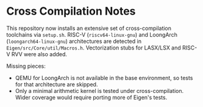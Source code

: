# Cross Compilation Notes

This repository now installs an extensive set of cross-compilation toolchains via `setup.sh`.
RISC-V (`riscv64-linux-gnu`) and LoongArch (`loongarch64-linux-gnu`) architectures are detected in
`Eigen/src/Core/util/Macros.h`. Vectorization stubs for LASX/LSX and RISC-V RVV were also added.

Missing pieces:

* QEMU for LoongArch is not available in the base environment, so tests for that
  architecture are skipped.
* Only a minimal arithmetic kernel is tested under cross-compilation. Wider
  coverage would require porting more of Eigen's tests.

